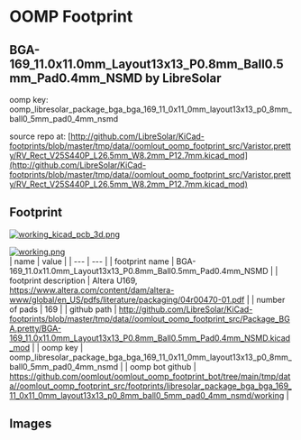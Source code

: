 # OOMP Footprint  
## BGA-169_11.0x11.0mm_Layout13x13_P0.8mm_Ball0.5mm_Pad0.4mm_NSMD  by LibreSolar  
  
oomp key: oomp_libresolar_package_bga_bga_169_11_0x11_0mm_layout13x13_p0_8mm_ball0_5mm_pad0_4mm_nsmd  
  
source repo at: [http://github.com/LibreSolar/KiCad-footprints/blob/master/tmp/data//oomlout_oomp_footprint_src/Varistor.pretty/RV_Rect_V25S440P_L26.5mm_W8.2mm_P12.7mm.kicad_mod](http://github.com/LibreSolar/KiCad-footprints/blob/master/tmp/data//oomlout_oomp_footprint_src/Varistor.pretty/RV_Rect_V25S440P_L26.5mm_W8.2mm_P12.7mm.kicad_mod)  
## Footprint  
  
[![working_kicad_pcb_3d.png](working_kicad_pcb_3d_600.png)](working_kicad_pcb_3d.png)  
  
[![working.png](working_600.png)](working.png)  
| name | value | 
| --- | --- | 
| footprint name | BGA-169_11.0x11.0mm_Layout13x13_P0.8mm_Ball0.5mm_Pad0.4mm_NSMD | 
| footprint description | Altera U169, https://www.altera.com/content/dam/altera-www/global/en_US/pdfs/literature/packaging/04r00470-01.pdf | 
| number of pads | 169 | 
| github path | http://github.com/LibreSolar/KiCad-footprints/blob/master/tmp/data//oomlout_oomp_footprint_src/Package_BGA.pretty/BGA-169_11.0x11.0mm_Layout13x13_P0.8mm_Ball0.5mm_Pad0.4mm_NSMD.kicad_mod | 
| oomp key | oomp_libresolar_package_bga_bga_169_11_0x11_0mm_layout13x13_p0_8mm_ball0_5mm_pad0_4mm_nsmd | 
| oomp bot github | https://github.com/oomlout/oomlout_oomp_footprint_bot/tree/main/tmp/data//oomlout_oomp_footprint_src/footprints/libresolar_package_bga_bga_169_11_0x11_0mm_layout13x13_p0_8mm_ball0_5mm_pad0_4mm_nsmd/working | 
## Images  
